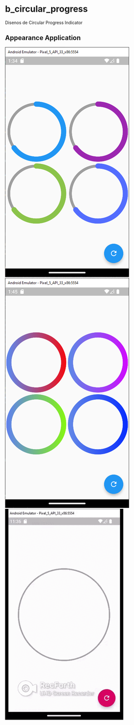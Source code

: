 # b_circular_progress 
<!-- https://en.wikipedia.org/wiki/Markdown -->
<!-- https://docs.github.com/en/repositories/managing-your-repositorys-settings-and-features/customizing-your-repository/about-readmes  -->
Disenos de Circular Progress Indicator
## Appearance Application
 
![Appearance 0](appearance/11.png)
![Appearance 1](appearance/22.png)
![Appearance 2](appearance/movie-1.gif)

